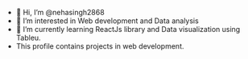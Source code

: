 - 👋 Hi, I’m @nehasingh2868
- 👀 I’m interested in Web development and Data analysis
- 🌱 I’m currently learning ReactJs library and Data visualization using Tableu.
- This profile contains projects in web development.

<!---
nehasingh2868/nehasingh2868 is a ✨ special ✨ repository because its `README.md` (this file) appears on your GitHub profile.
You can click the Preview link to take a look at your changes.
--->
